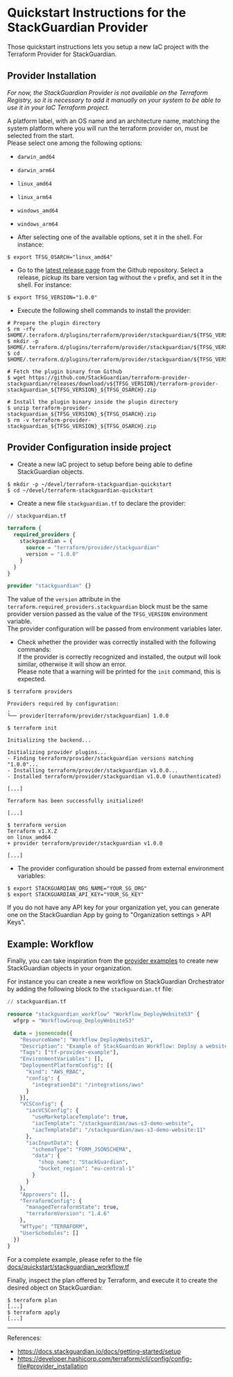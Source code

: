 # Quickstart Instructions for the StackGuardian Provider

Those quickstart instructions lets you setup a new IaC project with the Terraform Provider for StackGuardian.


## Provider Installation

_For now, the StackGuardian Provider is not available on the Terraform Registry,
so it is necessary to add it manually on your system to be able to use it in your IaC Terraform project._

A platform label, with an OS name and an architecture name, matching the system platform where you will run the terraform provider on, must be selected from the start. <br/>
Please select one among the following options:
- `darwin_amd64`
- `darwin_arm64`
- `linux_amd64`
- `linux_arm64`
- `windows_amd64`
- `windows_arm64`

- After selecting one of the available options, set it in the shell. For instance:
```console
$ export TFSG_OSARCH="linux_amd64"
```

- Go to the [latest release page](https://github.com/StackGuardian/terraform-provider-stackguardian/releases) from the Github repository.
Select a release, pickup its bare version tag without the `v` prefix, and set it in the shell. For instance:
```console
$ export TFSG_VERSION="1.0.0"
```

- Execute the following shell commands to install the provider:
```console
# Prepare the plugin directory
$ rm -rfv $HOME/.terraform.d/plugins/terraform/provider/stackguardian/${TFSG_VERSION}/${TFSG_OSARCH}
$ mkdir -p $HOME/.terraform.d/plugins/terraform/provider/stackguardian/${TFSG_VERSION}/${TFSG_OSARCH}
$ cd $HOME/.terraform.d/plugins/terraform/provider/stackguardian/${TFSG_VERSION}/${TFSG_OSARCH}

# Fetch the plugin binary from Github
$ wget https://github.com/StackGuardian/terraform-provider-stackguardian/releases/download/v${TFSG_VERSION}/terraform-provider-stackguardian_${TFSG_VERSION}_${TFSG_OSARCH}.zip

# Install the plugin binary inside the plugin directory
$ unzip terraform-provider-stackguardian_${TFSG_VERSION}_${TFSG_OSARCH}.zip
$ rm -v terraform-provider-stackguardian_${TFSG_VERSION}_${TFSG_OSARCH}.zip
```


## Provider Configuration inside project

- Create a new IaC project to setup before being able to define StackGuardian objects.
```console
$ mkdir -p ~/devel/terraform-stackguardian-quickstart
$ cd ~/devel/terraform-stackguardian-quickstart
```

- Create a new file `stackguardian.tf` to declare the provider:
```terraform
// stackguardian.tf

terraform {
  required_providers {
    stackguardian = {
      source = "terraform/provider/stackguardian"
      version = "1.0.0"
    }
  }
}

provider "stackguardian" {}
```
The value of the `version` attribute in the `terraform.required_providers.stackguardian` block
must be the same provider version passed as the value of the `TFSG_VERSION` environment variable. <br/>
The provider configuration will be passed from environment variables later.

- Check whether the provider was correctly installed with the following commands: <br/>
If the provider is correctly recognized and installed, the output will look similar, otherwise it will show an error. <br/>
Please note that a warning will be printed for the `init` command, this is expected.
```console
$ terraform providers

Providers required by configuration:
.
└── provider[terraform/provider/stackguardian] 1.0.0

$ terraform init

Initializing the backend...

Initializing provider plugins...
- Finding terraform/provider/stackguardian versions matching "1.0.0"...
- Installing terraform/provider/stackguardian v1.0.0...
- Installed terraform/provider/stackguardian v1.0.0 (unauthenticated)

[...]

Terraform has been successfully initialized!

[...]

$ terraform version
Terraform v1.X.Z
on linux_amd64
+ provider terraform/provider/stackguardian v1.0.0

[...]
```

* The provider configuration should be passed from external environment variables:
```
$ export STACKGUARDIAN_ORG_NAME="YOUR_SG_ORG"
$ export STACKGUARDIAN_API_KEY="YOUR_SG_KEY"
```

If you do not have any API key for your organization yet, you can generate one on the StackGuardian App by going to "Organization settings > API Keys".


## Example: Workflow

Finally, you can take inspiration from the [provider examples](./../../examples) to create new StackGuardian objects in your organization.

For instance you can create a new workflow on StackGuardian Orchestrator by adding the following block to the `stackguardian.tf` file:

```terraform
// stackguardian.tf

resource "stackguardian_workflow" "Workflow_DeployWebsiteS3" {
  wfgrp = "WorkflowGroup_DeployWebsiteS3"

  data = jsonencode({
    "ResourceName": "Workflow_DeployWebsiteS3",
    "Description": "Example of StackGuardian Workflow: Deploy a website from AWS S3",
    "Tags": ["tf-provider-example"],
    "EnvironmentVariables": [],
    "DeploymentPlatformConfig": [{
      "kind": "AWS_RBAC",
      "config": {
        "integrationId": "/integrations/aws"
      }
    }],
    "VCSConfig": {
      "iacVCSConfig": {
        "useMarketplaceTemplate": true,
        "iacTemplate": "/stackguardian/aws-s3-demo-website",
        "iacTemplateId": "/stackguardian/aws-s3-demo-website:11"
      },
      "iacInputData": {
        "schemaType": "FORM_JSONSCHEMA",
        "data": {
          "shop_name": "StackGuardian",
          "bucket_region": "eu-central-1"
        }
      }
    },
    "Approvers": [],
    "TerraformConfig": {
      "managedTerraformState": true,
      "terraformVersion": "1.4.6"
    },
    "WfType": "TERRAFORM",
    "UserSchedules": []
  })
}
```

For a complete example, please refer to the file [docs/quickstart/stackguardian_workflow.tf](./stackguardian_workflow.tf)

Finally, inspect the plan offered by Terraform, and execute it to create the desired object on StackGuardian:
```console
$ terraform plan
[...]
$ terraform apply
[...]
```


---

References:
- https://docs.stackguardian.io/docs/getting-started/setup
- https://developer.hashicorp.com/terraform/cli/config/config-file#provider_installation
